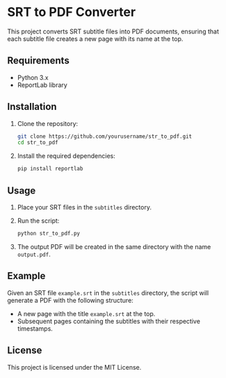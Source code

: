 # SRT to PDF Converter

This project converts SRT subtitle files into PDF documents, ensuring that each subtitle file creates a new page with its name at the top.

## Requirements

- Python 3.x
- ReportLab library

## Installation

1. Clone the repository:
    ```sh
    git clone https://github.com/yourusername/str_to_pdf.git
    cd str_to_pdf
    ```

2. Install the required dependencies:
    ```sh
    pip install reportlab
    ```

## Usage

1. Place your SRT files in the `subtitles` directory.

2. Run the script:
    ```sh
    python str_to_pdf.py
    ```

3. The output PDF will be created in the same directory with the name `output.pdf`.

## Example

Given an SRT file `example.srt` in the `subtitles` directory, the script will generate a PDF with the following structure:

- A new page with the title `example.srt` at the top.
- Subsequent pages containing the subtitles with their respective timestamps.

## License

This project is licensed under the MIT License.